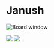 # Janush

![Board window](https://lvkins.github.io/JanushApp/assets/images/ui/board.png)

![](https://lvkins.github.io/JanushApp/assets/images/ui/add1.png)
![](https://lvkins.github.io/JanushApp/assets/images/ui/add2.png)
